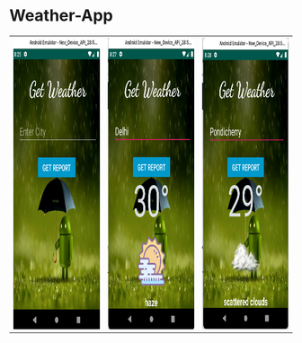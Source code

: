 # Weather-App

<table>
  <tr>
    <td><img src="Screenshot_Weather_app/weather1.png" width=320 height=520></td>
    <td><img src="Screenshot_Weather_app/weather2.png" width=320 height=520></td>
    <td><img src="Screenshot_Weather_app/weather3.png" width=320 height=520></td>
  </tr>
<table>
